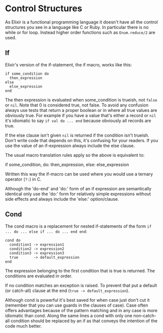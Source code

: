 # Control Structures

As Elixir is a functional programming language it doesn't have all the control
structures you see in a language like C or Ruby. In particular there is no
while or for loop. Instead higher order functions such as `Enum.reduce/2` are
used.

## If

Elixir's version of the if-statement, the if macro, works like this:

    if some_condition do
      then_expression
    else
      else_expression
    end

The then expression is evaluated when some_condition is trueish, not `false` or
`nil`. Note that 0 is considered true, not false. To avoid any confusion always
use tests that return a proper boolean or in where all true values are obviously
true. For example if you have a value that's either a record or `nil` it's
idiomatic to say `if val do ... end` because obviously all records are true.

If the else clause isn't given `nil` is returned if the condition isn't
trueish. Don't write code that depends on this, it's confusing for your readers.
If you use the value of an if-expression always include the else clause.

The usual macro translation rules apply so the above is equivalent to:

  if some_condition, do: then_expression, else: else_expression

Written this way the if-macro can be used where you would use a ternary operator
(`?:`) in C.

Although the 'do-end' and 'do:' form of an if expression are semantically
identical only use the 'do:' form for relatively simple expressions without
side effects and always include the 'else:' option/clause.

## Cond

The cond macro is a replacement for nested if-statements of the form `if ... do
... else if ... do ... end end`:

    cond do
      condition1 -> expression1
      condition2 -> expression2
      condition3 -> expression3
      true       -> default_expression
    end

The expression belonging to the first condition that is true is returned. The
conditions are evaluated in order.

If no condition matches an exception is raised. To prevent that put a default
(or catch-all) clause at the end (`true -> default_expression`).

Although cond is powerful it's best saved for when case just don't cut
it (remember that you can use guards in the clauses of case). Case often offers
advantages because of the pattern matching and in any case is more idiomatic
than cond. Along the same lines a cond with only one non-catch-all condition
should be replaced by an if as that conveys the intention of the code much
better.
